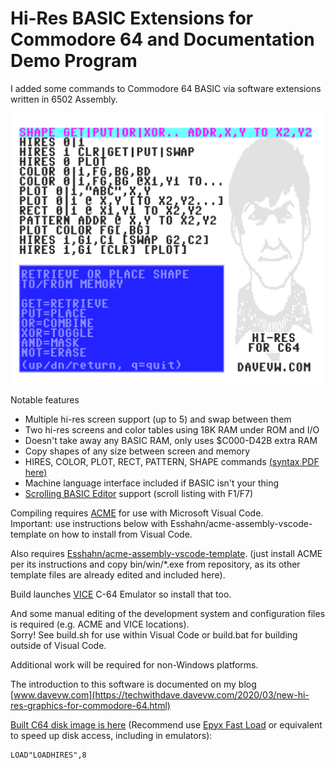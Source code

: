 # Hi-Res BASIC Extensions for Commodore 64 and Documentation Demo Program #

I added some commands to Commodore 64 BASIC via software extensions
written in 6502 Assembly.

![usage](docs/usage.png)

Notable features

* Multiple hi-res screen support (up to 5) and swap between them
* Two hi-res screens and color tables using 18K RAM under ROM and I/O
* Doesn't take away any BASIC RAM, only uses $C000-D42B extra RAM
* Copy shapes of any size between screen and memory
* HIRES, COLOR, PLOT, RECT, PATTERN, SHAPE commands [(syntax PDF here)](https://github.com/davervw/hires-c64/raw/master/docs/hi-res%20syntax.pdf)
* Machine language interface included if BASIC isn't your thing
* [Scrolling BASIC Editor](https://archive.org/details/1988-01-computegazette/page/n82) support (scroll listing with F1/F7)

Compiling requires [ACME](https://sourceforge.net/projects/acme-crossass/) for use with Microsoft Visual Code.  
Important: use instructions below with Esshahn/acme-assembly-vscode-template on how to install from Visual Code.

Also requires [Esshahn/acme-assembly-vscode-template](https://github.com/Esshahn/acme-assembly-vscode-template).
(just install ACME per its instructions and copy bin/win/*.exe from repository, as its other template files are already edited and included here).

Build launches [VICE](http://vice-emu.sourceforge.net/index.html#download) C-64 Emulator so install that too.

And some manual editing of the development system and configuration files is required (e.g. ACME and VICE locations).  
Sorry! See build.sh for use within Visual Code or build.bat for building outside of Visual Code.

Additional work will be required for non-Windows platforms.

The introduction to this software is documented on my blog
[www.davevw.com](https://techwithdave.davevw.com/2020/03/new-hi-res-graphics-for-commodore-64.html)

[Built C64 disk image is here](https://github.com/davervw/hires-c64/raw/master/build/hires.d64) (Recommend use [Epyx Fast Load](https://en.wikipedia.org/wiki/Epyx_Fast_Load) or equivalent to speed up disk access, including in emulators):
    
    LOAD"LOADHIRES",8
